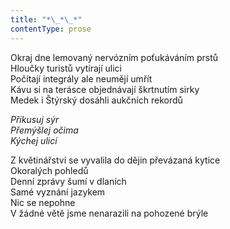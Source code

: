 ```yaml
---
title: "*\_*\_*"
contentType: prose
---
```


<section>

Okraj dne lemovaný nervózním poťukáváním prstů  
Hloučky turistů vytírají ulici  
Počítají integrály ale neumějí umřít  
Kávu si na terásce objednávají škrtnutím sirky  
Medek i Štýrský dosáhli aukčních rekordů

_Přikusuj sýr  
Přemýšlej očima  
Kýchej ulicí_

</section>

<section>

Z květinářství se vyvalila do dějin převázaná kytice  
Okoralých pohledů  
Denní zprávy šumí v dlaních  
Samé vyznání jazykem  
Nic se nepohne  
V žádné větě jsme nenarazili na pohozené brýle

</section>
